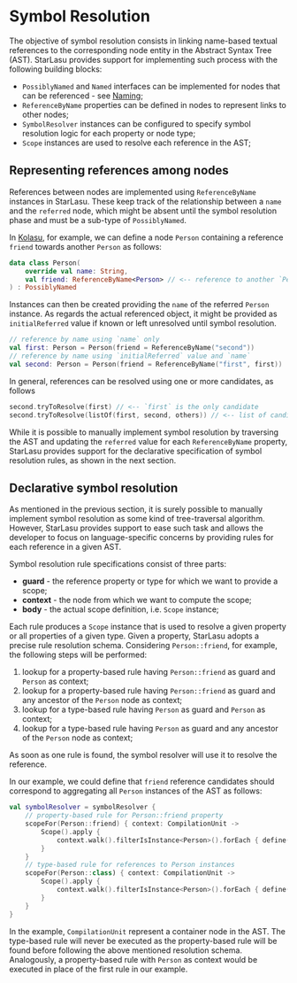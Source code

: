 # Symbol Resolution

The objective of symbol resolution consists in linking name-based textual references to the corresponding node entity in the Abstract Syntax Tree (AST). StarLasu provides support for implementing such process with the following building blocks:

* `PossiblyNamed` and `Named` interfaces can be implemented for nodes that can be referenced - see [Naming](https://github.com/Strumenta/StarLasu/blob/main/documentation/naming.md);
* `ReferenceByName` properties can be defined in nodes to represent links to other nodes;
* `SymbolResolver` instances can be configured to specify symbol resolution logic for each property or node type;
* `Scope` instances are used to resolve each reference in the AST;

## Representing references among nodes

References between nodes are implemented using `ReferenceByName` instances in StarLasu. These keep track of the relationship between a `name` and the `referred` node, which might be absent until the symbol resolution phase and must be a sub-type of `PossiblyNamed`. 

In [Kolasu](https://github.com/Strumenta/kolasu), for example, we can define a node `Person` containing a reference `friend` towards another `Person` as follows:
```kotlin
data class Person(
    override val name: String,
    val friend: ReferenceByName<Person> // <-- reference to another `Person`
) : PossiblyNamed
```
Instances can then be created providing the `name` of the referred `Person` instance. As regards the actual referenced object, it might be provided as `initialReferred` value if known or left unresolved until symbol resolution.
```kotlin
// reference by name using `name` only
val first: Person = Person(friend = ReferenceByName("second"))
// reference by name using `initialReferred` value and `name`
val second: Person = Person(friend = ReferenceByName("first", first))
```
In general, references can be resolved using one or more candidates, as follows
```kotlin
second.tryToResolve(first) // <-- `first` is the only candidate
second.tryToResolve(listOf(first, second, others)) // <-- list of candidates
```
While it is possible to manually implement symbol resolution by traversing the AST and updating the `referred` value for each `ReferenceByName` property, StarLasu provides support for the declarative specification of symbol resolution rules, as shown in the next section.

## Declarative symbol resolution

As mentioned in the previous section, it is surely possible to manually implement symbol resolution as some kind of tree-traversal algorithm. However, StarLasu provides support to ease such task and allows the developer to focus on language-specific concerns by providing rules for each reference in a given AST.

Symbol resolution rule specifications consist of three parts:
* __guard__ - the reference property or type for which we want to provide a scope;
* __context__ - the node from which we want to compute the scope;
* __body__ - the actual scope definition, i.e. `Scope` instance;

Each rule produces a `Scope` instance that is used to resolve a given property or all properties of a given type. Given a property, StarLasu adopts a precise rule resolution schema. Considering `Person::friend`, for example, the following steps will be performed: 

1) lookup for a property-based rule having `Person::friend` as guard and `Person` as context;  
2) lookup for a property-based rule having `Person::friend` as guard and any ancestor of the `Person` node as context;
3) lookup for a type-based rule having `Person` as guard and `Person` as context;
4) lookup for a type-based rule having `Person` as guard and any ancestor of the `Person` node as context;

As soon as one rule is found, the symbol resolver will use it to resolve the reference.

In our example, we could define that `friend` reference candidates should correspond to aggregating all `Person` instances of the AST as follows:
```kotlin
val symbolResolver = symbolResolver {
    // property-based rule for Person::friend property
    scopeFor(Person::friend) { context: CompilationUnit ->
        Scope().apply {
            context.walk().filterIsInstance<Person>().forEach { define(it) }
        }
    }
    // type-based rule for references to Person instances
    scopeFor(Person::class) { context: CompilationUnit -> 
        Scope().apply {
            context.walk().filterIsInstance<Person>().forEach { define(it) }
        }
    }
}
```
In the example, `CompilationUnit` represent a container node in the AST. The type-based rule will never be executed as the property-based rule will be found before following the above mentioned resolution schema. Analogously, a property-based rule with `Person` as context would be executed in place of the first rule in our example.